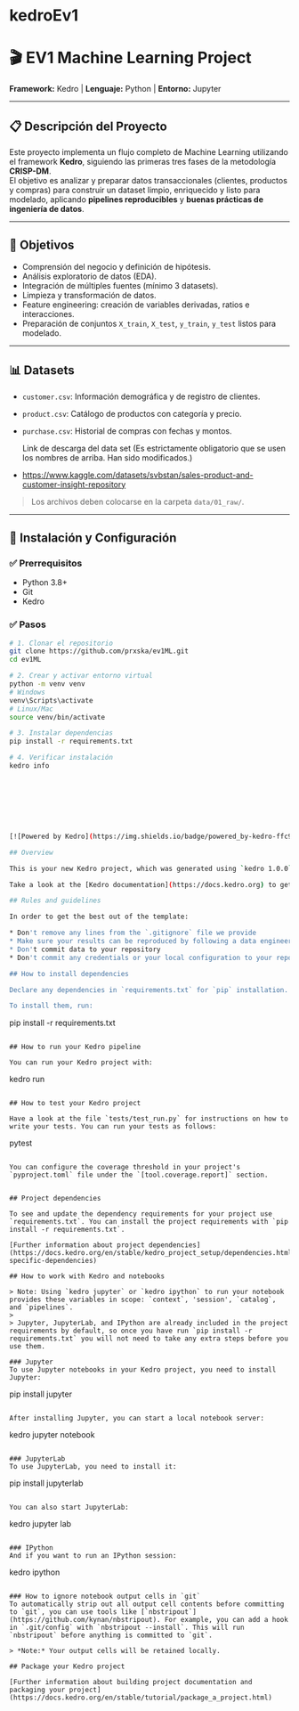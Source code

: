 # kedroEv1




# 🎬 EV1 Machine Learning Project
**Framework:** Kedro | **Lenguaje:** Python | **Entorno:** Jupyter

---

## 📋 Descripción del Proyecto
Este proyecto implementa un flujo completo de Machine Learning utilizando el framework **Kedro**, siguiendo las primeras tres fases de la metodología **CRISP-DM**.  
El objetivo es analizar y preparar datos transaccionales (clientes, productos y compras) para construir un dataset limpio, enriquecido y listo para modelado, aplicando **pipelines reproducibles** y **buenas prácticas de ingeniería de datos**.

---

## 🎯 Objetivos
- Comprensión del negocio y definición de hipótesis.
- Análisis exploratorio de datos (EDA).
- Integración de múltiples fuentes (mínimo 3 datasets).
- Limpieza y transformación de datos.
- Feature engineering: creación de variables derivadas, ratios e interacciones.
- Preparación de conjuntos `X_train`, `X_test`, `y_train`, `y_test` listos para modelado.

---

## 📊 Datasets
- `customer.csv`: Información demográfica y de registro de clientes.
- `product.csv`: Catálogo de productos con categoría y precio.
- `purchase.csv`: Historial de compras con fechas y montos.
  
  Link de descarga del data set (Es estrictamente obligatorio que se usen los nombres de arriba. Han sido modificados.)
- https://www.kaggle.com/datasets/svbstan/sales-product-and-customer-insight-repository

> Los archivos deben colocarse en la carpeta `data/01_raw/`.

---

## 🚀 Instalación y Configuración

### ✅ Prerrequisitos
- Python 3.8+
- Git
- Kedro

### ✅ Pasos
```bash
# 1. Clonar el repositorio
git clone https://github.com/prxska/ev1ML.git
cd ev1ML

# 2. Crear y activar entorno virtual
python -m venv venv
# Windows
venv\Scripts\activate
# Linux/Mac
source venv/bin/activate

# 3. Instalar dependencias
pip install -r requirements.txt

# 4. Verificar instalación
kedro info








[![Powered by Kedro](https://img.shields.io/badge/powered_by-kedro-ffc900?logo=kedro)](https://kedro.org)

## Overview

This is your new Kedro project, which was generated using `kedro 1.0.0`.

Take a look at the [Kedro documentation](https://docs.kedro.org) to get started.

## Rules and guidelines

In order to get the best out of the template:

* Don't remove any lines from the `.gitignore` file we provide
* Make sure your results can be reproduced by following a data engineering convention
* Don't commit data to your repository
* Don't commit any credentials or your local configuration to your repository. Keep all your credentials and local configuration in `conf/local/`

## How to install dependencies

Declare any dependencies in `requirements.txt` for `pip` installation.

To install them, run:

```
pip install -r requirements.txt
```

## How to run your Kedro pipeline

You can run your Kedro project with:

```
kedro run
```

## How to test your Kedro project

Have a look at the file `tests/test_run.py` for instructions on how to write your tests. You can run your tests as follows:

```
pytest
```

You can configure the coverage threshold in your project's `pyproject.toml` file under the `[tool.coverage.report]` section.


## Project dependencies

To see and update the dependency requirements for your project use `requirements.txt`. You can install the project requirements with `pip install -r requirements.txt`.

[Further information about project dependencies](https://docs.kedro.org/en/stable/kedro_project_setup/dependencies.html#project-specific-dependencies)

## How to work with Kedro and notebooks

> Note: Using `kedro jupyter` or `kedro ipython` to run your notebook provides these variables in scope: `context`, 'session', `catalog`, and `pipelines`.
>
> Jupyter, JupyterLab, and IPython are already included in the project requirements by default, so once you have run `pip install -r requirements.txt` you will not need to take any extra steps before you use them.

### Jupyter
To use Jupyter notebooks in your Kedro project, you need to install Jupyter:

```
pip install jupyter
```

After installing Jupyter, you can start a local notebook server:

```
kedro jupyter notebook
```

### JupyterLab
To use JupyterLab, you need to install it:

```
pip install jupyterlab
```

You can also start JupyterLab:

```
kedro jupyter lab
```

### IPython
And if you want to run an IPython session:

```
kedro ipython
```

### How to ignore notebook output cells in `git`
To automatically strip out all output cell contents before committing to `git`, you can use tools like [`nbstripout`](https://github.com/kynan/nbstripout). For example, you can add a hook in `.git/config` with `nbstripout --install`. This will run `nbstripout` before anything is committed to `git`.

> *Note:* Your output cells will be retained locally.

## Package your Kedro project

[Further information about building project documentation and packaging your project](https://docs.kedro.org/en/stable/tutorial/package_a_project.html)
